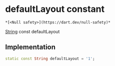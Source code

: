 


# defaultLayout constant




    *[<Null safety>](https://dart.dev/null-safety)*


[String](https://api.flutter.dev/flutter/dart-core/String-class.html) const defaultLayout
  







## Implementation

```dart
static const String defaultLayout = '1';


```







